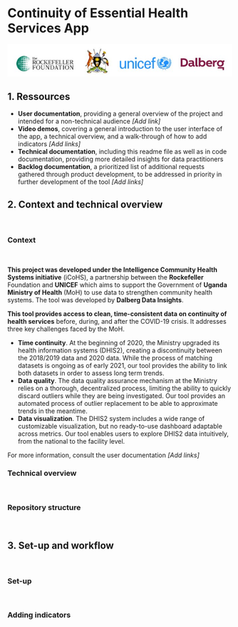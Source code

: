 # Continuity of Essential Health Services App 

 ![](doc/images/top_banner.jpg)

## 1. Ressources

- **User documentation**, providing a general overview of the project and intended for a non-technical audience *[Add link]*
- **Video demos**, covering a general introduction to the user interface of the app, a technical overview, and a walk-through of how to add indicators *[Add links]*
- **Technical documentation**, including this readme file as well as in code documentation, providing more detailed insights for data practitioners
- **Backlog documentation**, a prioritized list of additional requests gathered through product development, to be addressed in priority in further development of the tool *[Add links]*

## 2. Context and technical overview

<br>

### Context

<br>

**This project was developed under the Intelligence Community Health Systems initiative** (iCoHS), a partnership between the **Rockefeller** Foundation and **UNICEF** which aims to support the Government of **Uganda Ministry of Health** (MoH) to use data to strengthen community health systems.  The tool was developed by **Dalberg Data Insights**.

**This tool provides access to clean, time-consistent data on continuity of health services** before, during, and after the COVID-19 crisis. It addresses three key challenges faced by the MoH.
- **Time continuity**. At the beginning of 2020, the Ministry upgraded its health information systems (DHIS2), creating a discontinuity between the 2018/2019 data and 2020 data. While the process of matching datasets is ongoing as of early 2021, our tool provides the ability to link both datasets in order to assess long term trends.
- **Data quality**. The data quality assurance mechanism at the Ministry relies on a thorough, decentralized process, limiting the ability to quickly discard outliers while they are being investigated. Our tool provides an automated process of outlier replacement to be able to approximate trends in the meantime.
- **Data visualization**. The DHIS2 system includes a wide range of customizable visualization, but no ready-to-use dashboard adaptable across metrics. Our tool enables users to explore DHIS2 data intuitively, from the national to the facility level.

For more information, consult the user documentation *[Add links]*

### Technical overview

<br>

### Repository structure

<br>

## 3. Set-up and workflow

<br>

### Set-up

<br>

### Adding indicators

<br>

